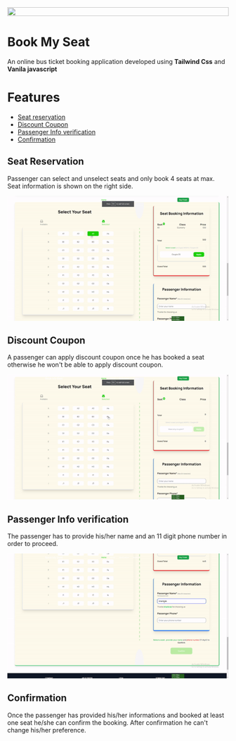 <img src = "demo/Overview.gif" width = "100%" height = "30%">
<br>

# Book My Seat
An online bus ticket booking application developed  using **Tailwind Css** and **Vanila javascript**

# Features
- [Seat reservation](#seat-reservation)
- [Discount Coupon](#discount-coupon) 
- [Passenger Info verification](#passenger-info-verification)
- [Confirmation](#confirmation)

## Seat Reservation
Passenger can select and unselect seats and only book 4 seats at max. Seat information is shown on the right side.

![](demo/seat%20booking.gif)

## Discount Coupon
A passenger can apply discount coupon once he has booked a seat otherwise he won't be able to apply discount coupon.

![](demo/coupon.gif)

## Passenger Info verification
The passenger has to provide his/her name and an 11 digit phone number in order to proceed.

![](demo/passengerInfo.gif)

## Confirmation
Once the passenger has provided his/her informations and booked at least one seat he/she can confirm the booking. After confirmation he can't change his/her preference.